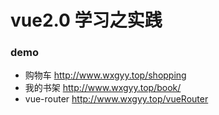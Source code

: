 # vue2.0 学习之实践
### demo
* 购物车 http://www.wxgyy.top/shopping
* 我的书架 http://www.wxgyy.top/book/
* vue-router http://www.wxgyy.top/vueRouter
